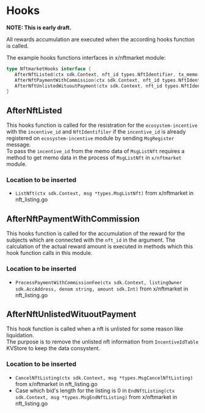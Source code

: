 # Hooks

**NOTE: This is early draft.**

All rewards accumulation are executed when the according hooks function is called.   

The example hooks functions interfaces in x/nftmarket module:

```go
type NftmarketHooks interface {
   AfterNftListed(ctx sdk.Context, nft_id types.NftIdentifier, tx_memo string)
   AfterNftPaymentWithCommission(ctx sdk.Context, nft_id types.NftIdentifier, fee_amount mathInt, fee_denom string)
   AfterNftUnlistedWituoutPayment(ctx sdk.Context, nft_id types.NftIdentifier)
}
```

## AfterNftListed

This hooks function is called for the resistration for the `ecosystem-incentive` with the `incentive_id` and `NftIdentifiler` if the `incentive_id` is already registered on `ecosystem-incentive` module by sending `MsgRegister` message.   
To pass the `incentive_id` from the memo data of `MsgListNft` requires a method to get memo data in the process of `MsgListNft` in `x/nftmarket` module.

### Location to be inserted

- `ListNft(ctx sdk.Context, msg *types.MsgListNft)` from x/nftmarket in nft_listing.go

## AfterNftPaymentWithCommission

This hooks function is called for the accumulation of the reward for the subjects which are connected with the `nft_id` in the argument.
The calculation of the actual reward amount is executed in methods which this hook function calls in this module.

### Location to be inserted

- `ProcessPaymentWithCommissionFee(ctx sdk.Context, listingOwner sdk.AccAddress, denom string, amount sdk.Int)`  from x/nftmarket in nft_listing.go

## AfterNftUnlistedWituoutPayment

This hook function is called when a nft is unlisted for some reason like liquidation.   
The purpose is to remove the unlisted nft information from `IncentiveIdTable` KVStore to keep the data consystent.

### Location to be inserted

- `CancelNftListing(ctx sdk.Context, msg *types.MsgCancelNftListing)` from x/nftmarket in nft_listing.go
- Case which bid's length for the listing is 0 in `EndNftListing(ctx sdk.Context, msg *types.MsgEndNftListing)` from x/nftmarket in nft_listing.go
